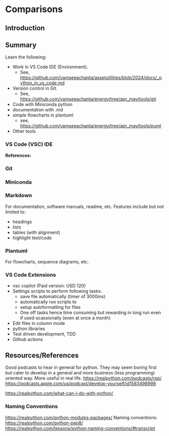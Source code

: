 # Comparisons

## Introduction

## Summary

Learn the following:

- Work in VS Code IDE (Environment).
  - See, <https://github.com/vamseeachanta/assetutilities/blob/2024/docs/_python_in_vs_code.md>
- Version control in Git.
  - See, <https://github.com/vamseeachanta/energy/tree/apr_may/tools/git>
- Code with Miniconda python
- documentation with .md
- simple flowcharts in plantuml
  - see, <https://github.com/vamseeachanta/energy/tree/apr_may/tools/puml>
- Other tools

### VS Code (VSC) IDE

**References:**

### Git

### Miniconda

### Markdown

For documentation, software manuals, readme, etc.
Features include but not limited to:

- headings
- lists
- tables (with alignment)
- highlight text/code

### Plantuml

For flowcharts, sequence diagrams, etc.

### VS Code Extensions

- vsc copilot (Paid version: USD 120)
- Settings scripts to perform following tasks:
  - save file automatically (timer of 3000ms)
  - automatically run scripts to
  - setup autoformatting for files
  - One off tasks hence time consuming but rewarding in long run even if used ocassionally (even at once a month)
- Edit files in column mode
- python libraries
- Test driven development, TDD
- Github actions

## Resources/References

Good podcasts to hear in general for python. They may seem boring first but cater to develop in a general and more business (less programming) oriented way. More useful in real life.
<https://realpython.com/podcasts/rpp/>
<https://podcasts.apple.com/us/podcast/develop-yourself/id1583498998>

<https://realpython.com/what-can-i-do-with-python/>

### Naming Conventions

<https://realpython.com/python-modules-packages/>
Naming conventions:
<https://realpython.com/python-pep8/>
<https://realpython.com/lessons/python-naming-conventions/#transcript>
